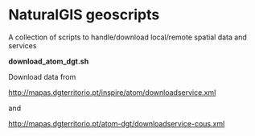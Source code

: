 # NaturalGIS geoscripts
A collection of scripts to handle/download local/remote spatial data and services

**download_atom_dgt.sh**

Download data from

http://mapas.dgterritorio.pt/inspire/atom/downloadservice.xml

and 

http://mapas.dgterritorio.pt/atom-dgt/downloadservice-cous.xml
